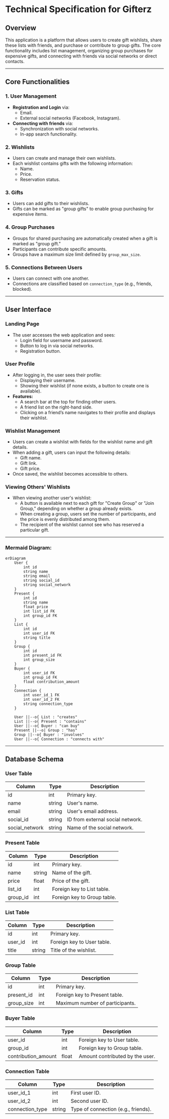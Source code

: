 # Technical Specification for Gifterz

## Overview
This application is a platform that allows users to create gift wishlists, share these lists with friends, and purchase or contribute to group gifts. The core functionality includes list management, organizing group purchases for expensive gifts, and connecting with friends via social networks or direct contacts.

---

## Core Functionalities

### 1. User Management
- **Registration and Login** via:
  - Email.
  - External social networks (Facebook, Instagram).
- **Connecting with friends** via:
  - Synchronization with social networks.
  - In-app search functionality.

### 2. Wishlists
- Users can create and manage their own wishlists.
- Each wishlist contains gifts with the following information:
  - Name.
  - Price.
  - Reservation status.

### 3. Gifts
- Users can add gifts to their wishlists.
- Gifts can be marked as "group gifts" to enable group purchasing for expensive items.

### 4. Group Purchases
- Groups for shared purchasing are automatically created when a gift is marked as "group gift."
- Participants can contribute specific amounts.
- Groups have a maximum size limit defined by `group_max_size`.

### 5. Connections Between Users
- Users can connect with one another.
- Connections are classified based on `connection_type` (e.g., friends, blocked).

---

## User Interface

### Landing Page
- The user accesses the web application and sees:
  - Login field for username and password.
  - Button to log in via social networks.
  - Registration button.

### User Profile
- After logging in, the user sees their profile:
  - Displaying their username.
  - Showing their wishlist (if none exists, a button to create one is available).
- **Features:**
  - A search bar at the top for finding other users.
  - A friend list on the right-hand side.
  - Clicking on a friend’s name navigates to their profile and displays their wishlist.

### Wishlist Management
- Users can create a wishlist with fields for the wishlist name and gift details.
- When adding a gift, users can input the following details:
  - Gift name.
  - Gift link.
  - Gift price.
- Once saved, the wishlist becomes accessible to others.

### Viewing Others' Wishlists
- When viewing another user's wishlist:
  - A button is available next to each gift for "Create Group" or "Join Group," depending on whether a group already exists.
  - When creating a group, users set the number of participants, and the price is evenly distributed among them.
  - The recipient of the wishlist cannot see who has reserved a particular gift.

---

### Mermaid Diagram:
```mermaid
erDiagram
    User {
        int id
        string name
        string email
        string social_id
        string social_network
    }
    Present {
        int id
        string name
        float price
        int list_id FK
        int group_id FK
    }
    List {
        int id
        int user_id FK
        string title
    }
    Group {
        int id
        int present_id FK
        int group_size
    }
    Buyer {
        int user_id FK
        int group_id FK
        float contribution_amount
    }
    Connection {
        int user_id_1 FK
        int user_id_2 FK
        string connection_type
    }

    User ||--o{ List : "creates"
    List ||--o{ Present : "contains"
    User ||--o{ Buyer : "can buy"
    Present ||--o| Group : "has"
    Group ||--o{ Buyer : "involves"
    User ||--o{ Connection : "connects with"
```

---

## Database Schema

### User Table
| Column            | Type   | Description                         |
|-------------------|--------|-------------------------------------|
| id                | int    | Primary key.                       |
| name              | string | User's name.                       |
| email             | string | User's email address.              |
| social_id         | string | ID from external social network.   |
| social_network    | string | Name of the social network.        |

### Present Table
| Column            | Type   | Description                         |
|-------------------|--------|-------------------------------------|
| id                | int    | Primary key.                       |
| name              | string | Name of the gift.                  |
| price             | float  | Price of the gift.                 |
| list_id           | int    | Foreign key to List table.         |
| group_id          | int    | Foreign key to Group table.        |

### List Table
| Column            | Type   | Description                         |
|-------------------|--------|-------------------------------------|
| id                | int    | Primary key.                       |
| user_id           | int    | Foreign key to User table.         |
| title             | string | Title of the wishlist.             |

### Group Table
| Column            | Type   | Description                         |
|-------------------|--------|-------------------------------------|
| id                | int    | Primary key.                       |
| present_id        | int    | Foreign key to Present table.      |
| group_size        | int    | Maximum number of participants.    |

### Buyer Table
| Column            | Type   | Description                         |
|-------------------|--------|-------------------------------------|
| user_id           | int    | Foreign key to User table.         |
| group_id          | int    | Foreign key to Group table.        |
| contribution_amount | float| Amount contributed by the user.    |

### Connection Table
| Column            | Type   | Description                         |
|-------------------|--------|-------------------------------------|
| user_id_1         | int    | First user ID.                     |
| user_id_2         | int    | Second user ID.                    |
| connection_type   | string | Type of connection (e.g., friends).|
